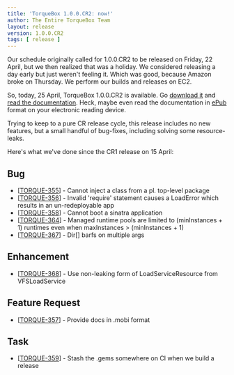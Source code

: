 ```yaml
---
title: 'TorqueBox 1.0.0.CR2: now!'
author: The Entire TorqueBox Team
layout: release
version: 1.0.0.CR2
tags: [ release ]
---
```


[download]: /download
[docs]: /documentation/1.0.0.CR2/
[epub]: http://repository-torquebox.forge.cloudbees.com/release/org/torquebox/torquebox-docs-en_US/1.0.0.CR2/torquebox-docs-en_US-1.0.0.CR2.epub

Our schedule originally called for 1.0.0.CR2 to be released on Friday, 22 April, but we
then realized that was a holiday.  We considered releasing a day early but just weren't feeling
it.  Which was good, because Amazon broke on Thursday.  We perform our builds and releases on
EC2.

So, today, 25 April, TorqueBox 1.0.0.CR2 is available.  Go [download it][download] and [read the documentation][docs].
Heck, maybe even read the documentation in [ePub][epub] format on your electronic reading device.

Trying to keep to a pure CR release cycle, this release includes no new features, but
a small handful of bug-fixes, including solving some resource-leaks.

Here's what we've done since the CR1 release on 15 April:


<h2>        Bug
</h2>
<ul>
<li>[<a href='https://issues.jboss.org/browse/TORQUE-355'>TORQUE-355</a>] -         Cannot inject a class from a pl. top-level package
</li>
<li>[<a href='https://issues.jboss.org/browse/TORQUE-356'>TORQUE-356</a>] -         Invalid &#39;require&#39; statement causes a LoadError which results in an un-redeployable app
</li>
<li>[<a href='https://issues.jboss.org/browse/TORQUE-358'>TORQUE-358</a>] -         Cannot boot a sinatra application
</li>
<li>[<a href='https://issues.jboss.org/browse/TORQUE-364'>TORQUE-364</a>] -         Managed runtime pools are limited to (minInstances + 1) runtimes even when maxInstances &gt; (minInstances + 1)
</li>
<li>[<a href='https://issues.jboss.org/browse/TORQUE-367'>TORQUE-367</a>] -         Dir[] barfs on multiple args
</li>
</ul>
                
<h2>        Enhancement
</h2>
<ul>
<li>[<a href='https://issues.jboss.org/browse/TORQUE-368'>TORQUE-368</a>] -         Use non-leaking form of LoadServiceResource from VFSLoadService
</li>
</ul>
    
<h2>        Feature Request
</h2>
<ul>
<li>[<a href='https://issues.jboss.org/browse/TORQUE-357'>TORQUE-357</a>] -         Provide docs in .mobi format
</li>
</ul>
                        
<h2>        Task
</h2>
<ul>
<li>[<a href='https://issues.jboss.org/browse/TORQUE-359'>TORQUE-359</a>] -         Stash the .gems somewhere on CI when we build a release
</li>
</ul>
        
